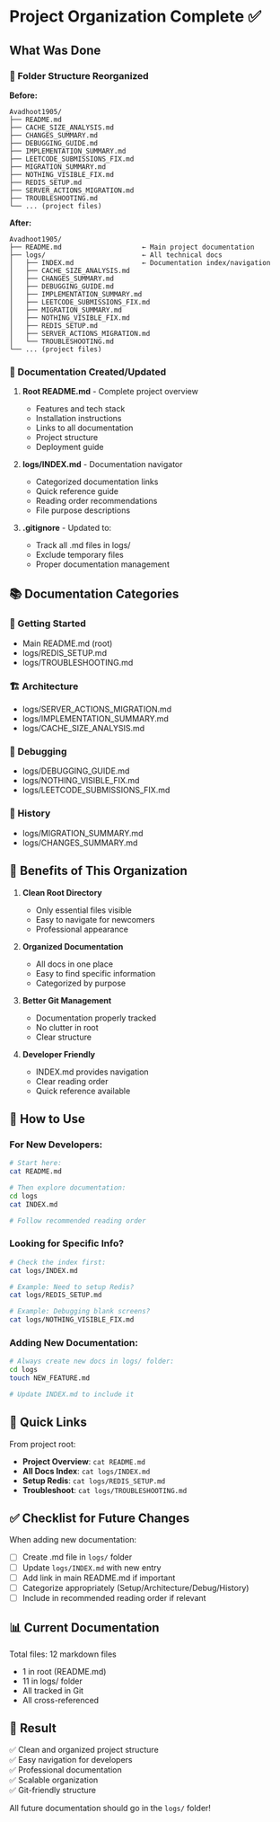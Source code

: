 # Project Organization Complete ✅

## What Was Done

### 📁 Folder Structure Reorganized

**Before:**
```
Avadhoot1905/
├── README.md
├── CACHE_SIZE_ANALYSIS.md
├── CHANGES_SUMMARY.md
├── DEBUGGING_GUIDE.md
├── IMPLEMENTATION_SUMMARY.md
├── LEETCODE_SUBMISSIONS_FIX.md
├── MIGRATION_SUMMARY.md
├── NOTHING_VISIBLE_FIX.md
├── REDIS_SETUP.md
├── SERVER_ACTIONS_MIGRATION.md
├── TROUBLESHOOTING.md
└── ... (project files)
```

**After:**
```
Avadhoot1905/
├── README.md                    ← Main project documentation
├── logs/                        ← All technical docs
│   ├── INDEX.md                 ← Documentation index/navigation
│   ├── CACHE_SIZE_ANALYSIS.md
│   ├── CHANGES_SUMMARY.md
│   ├── DEBUGGING_GUIDE.md
│   ├── IMPLEMENTATION_SUMMARY.md
│   ├── LEETCODE_SUBMISSIONS_FIX.md
│   ├── MIGRATION_SUMMARY.md
│   ├── NOTHING_VISIBLE_FIX.md
│   ├── REDIS_SETUP.md
│   ├── SERVER_ACTIONS_MIGRATION.md
│   └── TROUBLESHOOTING.md
└── ... (project files)
```

### 📝 Documentation Created/Updated

1. **Root README.md** - Complete project overview
   - Features and tech stack
   - Installation instructions
   - Links to all documentation
   - Project structure
   - Deployment guide

2. **logs/INDEX.md** - Documentation navigator
   - Categorized documentation links
   - Quick reference guide
   - Reading order recommendations
   - File purpose descriptions

3. **.gitignore** - Updated to:
   - Track all .md files in logs/
   - Exclude temporary files
   - Proper documentation management

## 📚 Documentation Categories

### 🚀 Getting Started
- Main README.md (root)
- logs/REDIS_SETUP.md
- logs/TROUBLESHOOTING.md

### 🏗️ Architecture
- logs/SERVER_ACTIONS_MIGRATION.md
- logs/IMPLEMENTATION_SUMMARY.md
- logs/CACHE_SIZE_ANALYSIS.md

### 🐛 Debugging
- logs/DEBUGGING_GUIDE.md
- logs/NOTHING_VISIBLE_FIX.md
- logs/LEETCODE_SUBMISSIONS_FIX.md

### 📝 History
- logs/MIGRATION_SUMMARY.md
- logs/CHANGES_SUMMARY.md

## 🎯 Benefits of This Organization

1. **Clean Root Directory**
   - Only essential files visible
   - Easy to navigate for newcomers
   - Professional appearance

2. **Organized Documentation**
   - All docs in one place
   - Easy to find specific information
   - Categorized by purpose

3. **Better Git Management**
   - Documentation properly tracked
   - No clutter in root
   - Clear structure

4. **Developer Friendly**
   - INDEX.md provides navigation
   - Clear reading order
   - Quick reference available

## 📖 How to Use

### For New Developers:
```bash
# Start here:
cat README.md

# Then explore documentation:
cd logs
cat INDEX.md

# Follow recommended reading order
```

### Looking for Specific Info?
```bash
# Check the index first:
cat logs/INDEX.md

# Example: Need to setup Redis?
cat logs/REDIS_SETUP.md

# Example: Debugging blank screens?
cat logs/NOTHING_VISIBLE_FIX.md
```

### Adding New Documentation:
```bash
# Always create new docs in logs/ folder:
cd logs
touch NEW_FEATURE.md

# Update INDEX.md to include it
```

## 🔗 Quick Links

From project root:
- **Project Overview**: `cat README.md`
- **All Docs Index**: `cat logs/INDEX.md`
- **Setup Redis**: `cat logs/REDIS_SETUP.md`
- **Troubleshoot**: `cat logs/TROUBLESHOOTING.md`

## ✅ Checklist for Future Changes

When adding new documentation:
- [ ] Create .md file in `logs/` folder
- [ ] Update `logs/INDEX.md` with new entry
- [ ] Add link in main README.md if important
- [ ] Categorize appropriately (Setup/Architecture/Debug/History)
- [ ] Include in recommended reading order if relevant

## 📊 Current Documentation

Total files: 12 markdown files
- 1 in root (README.md)
- 11 in logs/ folder
- All tracked in Git
- All cross-referenced

## 🎉 Result

✅ Clean and organized project structure  
✅ Easy navigation for developers  
✅ Professional documentation  
✅ Scalable organization  
✅ Git-friendly structure  

All future documentation should go in the `logs/` folder!
